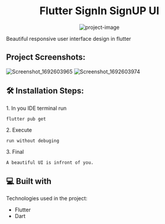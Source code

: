 <h1 align="center" id="title">Flutter SignIn SignUP UI</h1>

<p align="center"><img src="https://socialify.git.ci/osmughal01/Flutter-Signin-Signup/image?issues=1&amp;language=1&amp;name=1&amp;owner=1&amp;pattern=Plus&amp;pulls=1&amp;stargazers=1&amp;theme=Light" alt="project-image"></p>

<p id="description">Beautiful responsive user interface design in flutter</p>

<h2>Project Screenshots:</h2>

![Screenshot_1692603965](https://github.com/osmughal01/Flutter-Signin-Signup/assets/100994047/26260448-7cb7-4683-a77e-e84d9e205d94)
![Screenshot_1692603974](https://github.com/osmughal01/Flutter-Signin-Signup/assets/100994047/e4f7a974-b594-4582-b43a-13a68a71b34e)

<h2>🛠️ Installation Steps:</h2>

<p>1. In you IDE terminal run</p>

```
flutter pub get
```

<p>2. Execute</p>

```
run without debuging
```

<p>3. Final</p>

```
A beautiful UI is infront of you.
```

  
  
<h2>💻 Built with</h2>

Technologies used in the project:

*   Flutter
*   Dart
